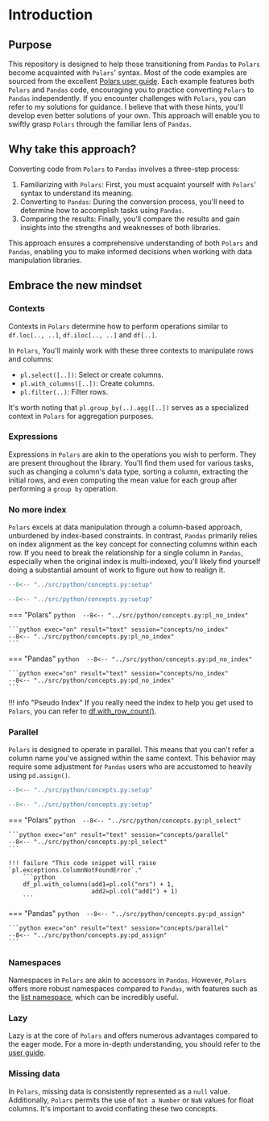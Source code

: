 # Introduction

## Purpose
This repository is designed to help those transitioning from `Pandas` to `Polars` become acquainted with `Polars`' syntax. Most of the code examples are sourced from the excellent [Polars user guide](https://pola-rs.github.io/polars/user-guide/). Each example features both `Polars` and `Pandas` code, encouraging you to practice converting `Polars` to `Pandas` independently. If you encounter challenges with `Polars`, you can refer to my solutions for guidance. I believe that with these hints, you'll develop even better solutions of your own. This approach will enable you to swiftly grasp `Polars` through the familiar lens of `Pandas`.

## Why take this approach?
Converting code from `Polars` to `Pandas` involves a three-step process:

1. Familiarizing with `Polars`: First, you must acquaint yourself with `Polars`' syntax to understand its meaning.
2. Converting to `Pandas`: During the conversion process, you'll need to determine how to accomplish tasks using `Pandas`.
3. Comparing the results: Finally, you'll compare the results and gain insights into the strengths and weaknesses of both libraries.

This approach ensures a comprehensive understanding of both `Polars` and `Pandas`, enabling you to make informed decisions when working with data manipulation libraries.

## Embrace the new mindset

### Contexts
Contexts in `Polars` determine how to perform operations similar to `df.loc[.., ..]`, `df.iloc[.., ..]` and `df[..]`. 

In `Polars`, You'll mainly work with these three contexts to manipulate rows and columns:

* `pl.select([..])`: Select or create columns.
* `pl.with_columns([..])`: Create columns.
* `pl.filter(..)`: Filter rows.

It's worth noting that `pl.group_by(..).agg([..])` serves as a specialized context in `Polars` for aggregation purposes.

### Expressions
Expressions in `Polars` are akin to the operations you wish to perform. They are present throughout the library. You'll find them used for various tasks, such as changing a column's data type, sorting a column, extracting the initial rows, and even computing the mean value for each group after performing a `group by` operation.

### No more index
`Polars` excels at data manipulation through a column-based approach, unburdened by index-based constraints. In contrast, `Pandas` primarily relies on index alignment as the key concept for connecting columns within each row. If you need to break the relationship for a single column in `Pandas`, especially when the original index is multi-indexed, you'll likely find yourself doing a substantial amount of work to figure out how to realign it.

```python 
--8<-- "../src/python/concepts.py:setup"
```

```python exec="on" session="concepts/no_index"
--8<-- "../src/python/concepts.py:setup"
```

=== "Polars"
    ```python 
    --8<-- "../src/python/concepts.py:pl_no_index"
    ```

    ```python exec="on" result="text" session="concepts/no_index"
    --8<-- "../src/python/concepts.py:pl_no_index"
    ```

=== "Pandas"
    ```python 
    --8<-- "../src/python/concepts.py:pd_no_index"
    ```

    ```python exec="on" result="text" session="concepts/no_index"
    --8<-- "../src/python/concepts.py:pd_no_index"
    ```

!!! info "Pseudo Index"
    If you really need the index to help you get used to `Polars`, you can refer to [df.with_row_count()](https://pola-rs.github.io/polars/py-polars/html/reference/dataframe/api/polars.DataFrame.with_row_count.html#polars.DataFrame.with_row_count).

### Parallel
`Polars` is designed to operate in parallel. This means that you can't refer a column name you've assigned within the same context. This behavior may require some adjustment for `Pandas` users who are accustomed to heavily using `pd.assign()`.

```python 
--8<-- "../src/python/concepts.py:setup"
```

```python exec="on" session="concepts/parallel"
--8<-- "../src/python/concepts.py:setup"
```

=== "Polars"
    ```python 
    --8<-- "../src/python/concepts.py:pl_select"
    ```

    ```python exec="on" result="text" session="concepts/parallel"
    --8<-- "../src/python/concepts.py:pl_select"
    ```

    !!! failure "This code snippet will raise `pl.exceptions.ColumnNotFoundError`."
        ```python
        df_pl.with_columns(add1=pl.col("nrs") + 1,
                           add2=pl.col("add1") + 1)
        ```

=== "Pandas"
    ```python 
    --8<-- "../src/python/concepts.py:pd_assign"
    ```

    ```python exec="on" result="text" session="concepts/parallel"
    --8<-- "../src/python/concepts.py:pd_assign"
    ```

### Namespaces
Namespaces in `Polars` are akin to accessors in `Pandas`. However, `Polars` offers more robust namespaces compared to `Pandas`, with features such as the [list namespace](https://pola-rs.github.io/polars/py-polars/html/reference/expressions/list.html), which can be incredibly useful.

### Lazy
Lazy is at the core of `Polars` and offers numerous advantages compared to the eager mode. For a more in-depth understanding, you should refer to the [user guide](https://pola-rs.github.io/polars/user-guide/lazy/using/).

### Missing data
In `Polars`, missing data is consistently represented as a `null` value. Additionally, `Polars` permits the use of `Not a Number` or `NaN` values for float columns. It's important to avoid conflating these two concepts.